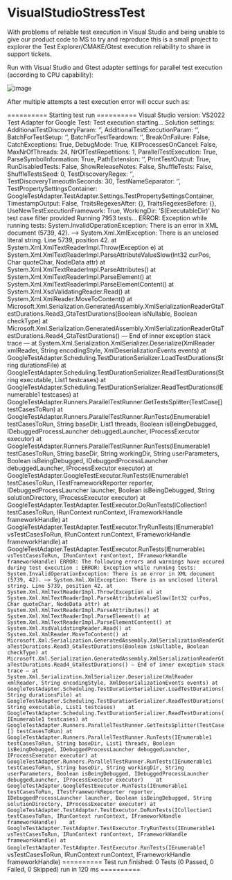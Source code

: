 # VisualStudioStressTest

With problems of reliable test execution in Visual Studio and being unable to give our product code to MS to try and reproduce this is a small project to explorer the Test Explorer/CMAKE/Gtest execution reliability to share in support tickets.

Run with Visual Studio and Gtest adapter settings for parallel test execution (according to CPU capability):

![image](https://user-images.githubusercontent.com/2736196/180735797-756aef4c-dbaf-4066-a5dd-7f21fb056f26.png)

After multiple attempts a test execution error will occur such as:

========== Starting test run ==========
Visual Studio version: VS2022
Test Adapter for Google Test: Test execution starting…
Solution settings: AdditionalTestDiscoveryParam: ‘’, AdditionalTestExecutionParam: ‘’, BatchForTestSetup: ‘’, BatchForTestTeardown: ‘’, BreakOnFailure: False, CatchExceptions: True, DebugMode: True, KillProcessesOnCancel: False, MaxNrOfThreads: 24, NrOfTestRepetitions: 1, ParallelTestExecution: True, ParseSymbolInformation: True, PathExtension: ‘’, PrintTestOutput: True, RunDisabledTests: False, ShowReleaseNotes: False, ShuffleTests: False, ShuffleTestsSeed: 0, TestDiscoveryRegex: ‘’, TestDiscoveryTimeoutInSeconds: 30, TestNameSeparator: ‘’, TestPropertySettingsContainer: GoogleTestAdapter.TestAdapter.Settings.TestPropertySettingsContainer, TimestampOutput: False, TraitsRegexesAfter: {}, TraitsRegexesBefore: {}, UseNewTestExecutionFramework: True, WorkingDir: ‘$(ExecutableDir)’
No test case filter provided
Running 7953 tests…
ERROR: Exception while running tests: System.InvalidOperationException: There is an error in XML document (5739, 42). —> System.Xml.XmlException: There is an unclosed literal string. Line 5739, position 42.
at System.Xml.XmlTextReaderImpl.Throw(Exception e)
at System.Xml.XmlTextReaderImpl.ParseAttributeValueSlow(Int32 curPos, Char quoteChar, NodeData attr)
at System.Xml.XmlTextReaderImpl.ParseAttributes()
at System.Xml.XmlTextReaderImpl.ParseElement()
at System.Xml.XmlTextReaderImpl.ParseElementContent()
at System.Xml.XsdValidatingReader.Read()
at System.Xml.XmlReader.MoveToContent()
at Microsoft.Xml.Serialization.GeneratedAssembly.XmlSerializationReaderGtaTestDurations.Read3_GtaTestDurations(Boolean isNullable, Boolean checkType)
at Microsoft.Xml.Serialization.GeneratedAssembly.XmlSerializationReaderGtaTestDurations.Read4_GtaTestDurations()
— End of inner exception stack trace —
at System.Xml.Serialization.XmlSerializer.Deserialize(XmlReader xmlReader, String encodingStyle, XmlDeserializationEvents events)
at GoogleTestAdapter.Scheduling.TestDurationSerializer.LoadTestDurations(String durationsFile)
at GoogleTestAdapter.Scheduling.TestDurationSerializer.ReadTestDurations(String executable, List1 testcases)    at GoogleTestAdapter.Scheduling.TestDurationSerializer.ReadTestDurations(IEnumerable1 testcases)
at GoogleTestAdapter.Runners.ParallelTestRunner.GetTestsSplitter(TestCase[] testCasesToRun)
at GoogleTestAdapter.Runners.ParallelTestRunner.RunTests(IEnumerable1 testCasesToRun, String baseDir, List1 threads, Boolean isBeingDebugged, IDebuggedProcessLauncher debuggedLauncher, IProcessExecutor executor)
at GoogleTestAdapter.Runners.ParallelTestRunner.RunTests(IEnumerable1 testCasesToRun, String baseDir, String workingDir, String userParameters, Boolean isBeingDebugged, IDebuggedProcessLauncher debuggedLauncher, IProcessExecutor executor)    at GoogleTestAdapter.GoogleTestExecutor.RunTests(IEnumerable1 testCasesToRun, ITestFrameworkReporter reporter, IDebuggedProcessLauncher launcher, Boolean isBeingDebugged, String solutionDirectory, IProcessExecutor executor)
at GoogleTestAdapter.TestAdapter.TestExecutor.DoRunTests(ICollection1 testCasesToRun, IRunContext runContext, IFrameworkHandle frameworkHandle)    at GoogleTestAdapter.TestAdapter.TestExecutor.TryRunTests(IEnumerable1 vsTestCasesToRun, IRunContext runContext, IFrameworkHandle frameworkHandle)
at GoogleTestAdapter.TestAdapter.TestExecutor.RunTests(IEnumerable`1 vsTestCasesToRun, IRunContext runContext, IFrameworkHandle frameworkHandle)
ERROR:
The following errors and warnings have occured during test execution :
ERROR: Exception while running tests: System.InvalidOperationException: There is an error in XML document (5739, 42). —> System.Xml.XmlException: There is an unclosed literal string. Line 5739, position 42.
at System.Xml.XmlTextReaderImpl.Throw(Exception e)
at System.Xml.XmlTextReaderImpl.ParseAttributeValueSlow(Int32 curPos, Char quoteChar, NodeData attr)
at System.Xml.XmlTextReaderImpl.ParseAttributes()
at System.Xml.XmlTextReaderImpl.ParseElement()
at System.Xml.XmlTextReaderImpl.ParseElementContent()
at System.Xml.XsdValidatingReader.Read()
at System.Xml.XmlReader.MoveToContent()
at Microsoft.Xml.Serialization.GeneratedAssembly.XmlSerializationReaderGtaTestDurations.Read3_GtaTestDurations(Boolean isNullable, Boolean checkType)
at Microsoft.Xml.Serialization.GeneratedAssembly.XmlSerializationReaderGtaTestDurations.Read4_GtaTestDurations()
— End of inner exception stack trace —
at System.Xml.Serialization.XmlSerializer.Deserialize(XmlReader xmlReader, String encodingStyle, XmlDeserializationEvents events)
at GoogleTestAdapter.Scheduling.TestDurationSerializer.LoadTestDurations(String durationsFile)
at GoogleTestAdapter.Scheduling.TestDurationSerializer.ReadTestDurations(String executable, List1 testcases)    at GoogleTestAdapter.Scheduling.TestDurationSerializer.ReadTestDurations(IEnumerable1 testcases)
at GoogleTestAdapter.Runners.ParallelTestRunner.GetTestsSplitter(TestCase[] testCasesToRun)
at GoogleTestAdapter.Runners.ParallelTestRunner.RunTests(IEnumerable1 testCasesToRun, String baseDir, List1 threads, Boolean isBeingDebugged, IDebuggedProcessLauncher debuggedLauncher, IProcessExecutor executor)
at GoogleTestAdapter.Runners.ParallelTestRunner.RunTests(IEnumerable1 testCasesToRun, String baseDir, String workingDir, String userParameters, Boolean isBeingDebugged, IDebuggedProcessLauncher debuggedLauncher, IProcessExecutor executor)    at GoogleTestAdapter.GoogleTestExecutor.RunTests(IEnumerable1 testCasesToRun, ITestFrameworkReporter reporter, IDebuggedProcessLauncher launcher, Boolean isBeingDebugged, String solutionDirectory, IProcessExecutor executor)
at GoogleTestAdapter.TestAdapter.TestExecutor.DoRunTests(ICollection1 testCasesToRun, IRunContext runContext, IFrameworkHandle frameworkHandle)    at GoogleTestAdapter.TestAdapter.TestExecutor.TryRunTests(IEnumerable1 vsTestCasesToRun, IRunContext runContext, IFrameworkHandle frameworkHandle)
at GoogleTestAdapter.TestAdapter.TestExecutor.RunTests(IEnumerable`1 vsTestCasesToRun, IRunContext runContext, IFrameworkHandle frameworkHandle)
========== Test run finished: 0 Tests (0 Passed, 0 Failed, 0 Skipped) run in 120 ms ==========


